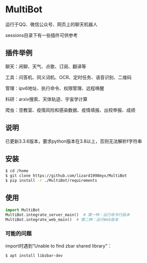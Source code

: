 # MultiBot

运行于QQ、微信公众号、网页上的聊天机器人

sessions目录下有一些插件可供参考

## 插件举例

聊天：闲聊、天气、点歌、订阅、翻译等

工具：问答机、同义词机、OCR、定时任务、语音识别、二维码

管理：ipv6地址、执行命令、权限管理、远程唤醒

科研：arxiv搜索、天体轨迹、宇宙学计算

爬虫：空教室、疫情风险和感染数据、疫情填报、出校申报、成绩

## 说明

已更新3.3.6版本，要求python版本在3.8以上，否则无法解析f字符串

## 安装

```sh
$ cd /home
$ git clone https://github.com/lizard1998myx/MultiBot
$ pip install -r ./MultiBot/requirements
```

## 使用

```python
import MultiBot
MultiBot.integrate_server_main()  # 第一种：运行命令行版本
MultiBot.integrate_web_main()  # 第二种：运行Web版本
```

### 可能的问题

import时遇到“Unable to find zbar shared library”：

```sh
$ apt install libzbar-dev
```
